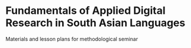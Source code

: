 # Fundamentals of Applied Digital Research in South Asian Languages
Materials and lesson plans for methodological seminar

